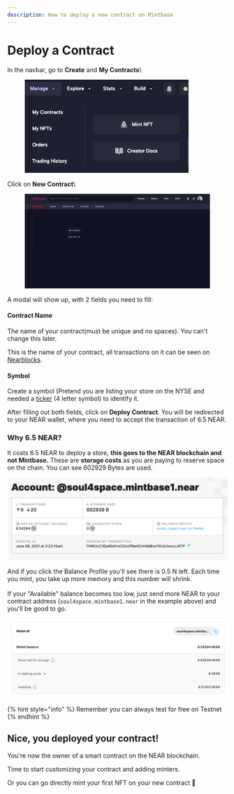 ```yaml
---
description: How to deploy a new contract on Mintbase
---
```


# Deploy a Contract

In the navbar, go to **Create** and **My Contracts**\


<figure><img src="../../.gitbook/assets/Screenshot 2023-07-05 at 17.19.52.png" alt="" width="375"><figcaption></figcaption></figure>

Click on **New Contract**\


<figure><img src="../../.gitbook/assets/Screenshot 2023-07-05 at 17.17.png" alt=""><figcaption></figcaption></figure>

A modal will show up, with 2 fields you need to fill:

#### Contract Name

The name of your contract(must be unique and no spaces). You can't change this later.

This is the name of your contract, all transactions on it can be seen on [Nearblocks](https://nearblocks.io/).

#### Symbol

Create a symbol (Pretend you are listing your store on the NYSE and needed a [ticker](https://en.wikipedia.org/wiki/Ticker\_symbol) (4 letter symbol) to identify it.



After filling out both fields, click on **Deploy Contract**. You will be redirected to your NEAR wallet, where you need to accept the transaction of 6.5 NEAR.

### Why 6.5 NEAR?

It costs 6.5 NEAR to deploy a store, **this goes to the NEAR blockchain and not Mintbase.** These are **storage costs** as you are paying to reserve space on the chain. You can see 602929 Bytes are used.

![](<../../.gitbook/assets/Screen Shot 2021-06-07 at 4.13.47 PM.png>)

And if you click the Balance Profile you'll see there is 0.5 N left. Each time you mint, you take up more memory and this number will shrink. \
\
If your "Available" balance becomes too low,  just send more NEAR to your contract address (`soul4space.mintbase1.near` in the example above) and you'll be good to go.

![](<../../.gitbook/assets/Screen Shot 2021-06-07 at 4.14.41 PM.png>)

{% hint style="info" %}
Remember you can always test for free on Testnet
{% endhint %}

## Nice, you deployed your contract!

You're now the owner of a smart contract on the NEAR blockchain.

Time to start customizing your contract and adding minters.

Or you can go directly mint your first NFT on your new contract :rocket:


